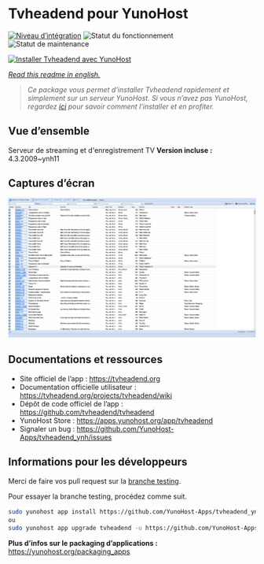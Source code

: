 <!--
N.B.: This README was automatically generated by https://github.com/YunoHost/apps/tree/master/tools/readme_generator
It shall NOT be edited by hand.
-->

# Tvheadend pour YunoHost

[![Niveau d’intégration](https://dash.yunohost.org/integration/tvheadend.svg)](https://dash.yunohost.org/appci/app/tvheadend) ![Statut du fonctionnement](https://ci-apps.yunohost.org/ci/badges/tvheadend.status.svg) ![Statut de maintenance](https://ci-apps.yunohost.org/ci/badges/tvheadend.maintain.svg)

[![Installer Tvheadend avec YunoHost](https://install-app.yunohost.org/install-with-yunohost.svg)](https://install-app.yunohost.org/?app=tvheadend)

*[Read this readme in english.](./README.md)*

> *Ce package vous permet d’installer Tvheadend rapidement et simplement sur un serveur YunoHost.
Si vous n’avez pas YunoHost, regardez [ici](https://yunohost.org/#/install) pour savoir comment l’installer et en profiter.*

## Vue d’ensemble

Serveur de streaming et d'enregistrement TV
**Version incluse :** 4.3.2009~ynh11

## Captures d’écran

![Capture d’écran de Tvheadend](./doc/screenshots/overall_screenshot.png)

## Documentations et ressources

- Site officiel de l’app : <https://tvheadend.org>
- Documentation officielle utilisateur : <https://tvheadend.org/projects/tvheadend/wiki>
- Dépôt de code officiel de l’app : <https://github.com/tvheadend/tvheadend>
- YunoHost Store : <https://apps.yunohost.org/app/tvheadend>
- Signaler un bug : <https://github.com/YunoHost-Apps/tvheadend_ynh/issues>

## Informations pour les développeurs

Merci de faire vos pull request sur la [branche testing](https://github.com/YunoHost-Apps/tvheadend_ynh/tree/testing).

Pour essayer la branche testing, procédez comme suit.

``` bash
sudo yunohost app install https://github.com/YunoHost-Apps/tvheadend_ynh/tree/testing --debug
ou
sudo yunohost app upgrade tvheadend -u https://github.com/YunoHost-Apps/tvheadend_ynh/tree/testing --debug
```

**Plus d’infos sur le packaging d’applications :** <https://yunohost.org/packaging_apps>
